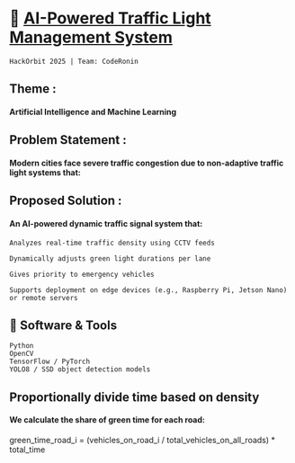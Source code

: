 <h1>🚦 <b><u>AI-Powered Traffic Light Management System</u></b></h1>

    HackOrbit 2025 | Team: CodeRonin

<h2>Theme : </h2>

  <h4>Artificial Intelligence and Machine Learning</h4>
<h2>Problem Statement : </h2>

  <h4>Modern cities face severe traffic congestion due to non-adaptive traffic light systems that:</h4>

<h2>Proposed Solution : </h2>

  <h4>An AI-powered dynamic traffic signal system that: </h4>

    Analyzes real-time traffic density using CCTV feeds

    Dynamically adjusts green light durations per lane

    Gives priority to emergency vehicles

    Supports deployment on edge devices (e.g., Raspberry Pi, Jetson Nano) or remote servers
<h2>🧰 Software & Tools</h2>

    Python
    OpenCV
    TensorFlow / PyTorch
    YOLO8 / SSD object detection models

<h2>Proportionally divide time based on density</h2>

<h4>We calculate the share of green time for each road:</h4>

green_time_road_i = (vehicles_on_road_i / total_vehicles_on_all_roads) * total_time

    
